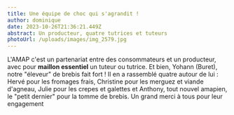 ```yaml
---
title: Une équipe de choc qui s'agrandit !
author: dominique
date: 2023-10-26T21:36:21.449Z
abstract: Un producteur, quatre tutrices et tuteurs
photoUrl: /uploads/images/img_2579.jpg
---
```

L'AMAP c'est un partenariat entre des consommateurs et un producteur, avec pour **maillon essentiel** un tuteur ou tutrice. Et bien, Yohann (Buret), notre "éleveur" de brebis fait fort ! Il en a rassemblé quatre autour de lui : Hervé pour les fromages frais, Christine pour les merguez et viande d'agneau, Julie pour les crepes et galettes et Anthony, tout nouvel amapien, le "petit dernier"  pour la tomme de brebis. Un grand merci à tous pour leur engagement